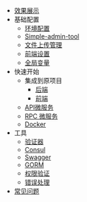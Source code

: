 * [效果展示](simple-admin/zh-cn/docs/screenshot.md)
* 基础配置
  * [环境配置](simple-admin/zh-cn/docs/env_setting.md)
  * [Simple-admin-tool](simple-admin/zh-cn/docs/simple-admin-tools.md)
  * [文件上传管理](/simple-admin/zh-cn/docs/file_manager.md)
  * [前端设置](/simple-admin/zh-cn/docs/web-setting.md)
  * [全局变量](/simple-admin/zh-cn/docs/global_vars.md)
* 快速开始
  * 集成到原项目
    * [后端](simple-admin/zh-cn/docs/quick_develop_example.md)
    * [前端](simple-admin/zh-cn/docs/web_develop_example.md)
  * [API微服务](simple-admin/zh-cn/docs/api_example.md)
  * [RPC 微服务](simple-admin/zh-cn/docs/rpc_example.md)
  * [Docker](simple-admin/zh-cn/docs/docker.md)
* 工具
  * [验证器](/simple-admin/zh-cn/docs/validator.md)
  * [Consul](/simple-admin/zh-cn/docs/consul.md)
  * [Swagger](simple-admin/zh-cn/docs/swagger.md)
  * [GORM](simple-admin/zh-cn/docs/gorm.md)
  * [权限验证](simple-admin/zh-cn/docs/authorization.md)
  * [错误处理](simple-admin/zh-cn/docs/error_handling.md)
* [常见问题](simple-admin/zh-cn/docs/FAQ.md) 